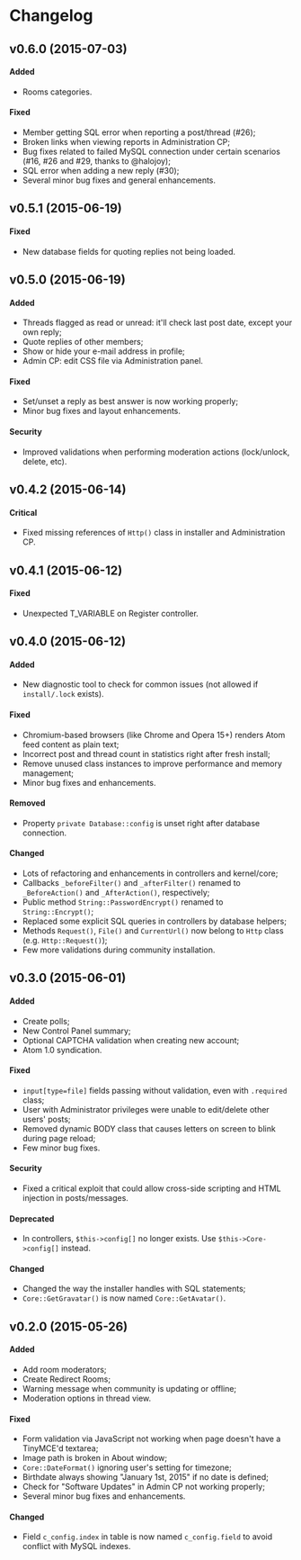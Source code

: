 # Changelog

## v0.6.0 (2015-07-03)

#### Added
- Rooms categories.

#### Fixed
- Member getting SQL error when reporting a post/thread (#26);
- Broken links when viewing reports in Administration CP;
- Bug fixes related to failed MySQL connection under certain scenarios (#16, #26 and #29, thanks to @halojoy);
- SQL error when adding a new reply (#30);
- Several minor bug fixes and general enhancements.



## v0.5.1 (2015-06-19)

#### Fixed
- New database fields for quoting replies not being loaded.



## v0.5.0 (2015-06-19)

#### Added
- Threads flagged as read or unread: it'll check last post date, except your own reply;
- Quote replies of other members;
- Show or hide your e-mail address in profile;
- Admin CP: edit CSS file via Administration panel.

#### Fixed
- Set/unset a reply as best answer is now working properly;
- Minor bug fixes and layout enhancements.

#### Security
- Improved validations when performing moderation actions (lock/unlock, delete, etc).



## v0.4.2 (2015-06-14)

#### Critical
- Fixed missing references of `Http()` class in installer and Administration CP.



## v0.4.1 (2015-06-12)

#### Fixed
- Unexpected T_VARIABLE on Register controller.



## v0.4.0 (2015-06-12)

#### Added
- New diagnostic tool to check for common issues (not allowed if `install/.lock` exists).

#### Fixed
- Chromium-based browsers (like Chrome and Opera 15+) renders Atom feed content as plain text;
- Incorrect post and thread count in statistics right after fresh install;
- Remove unused class instances to improve performance and memory management;
- Minor bug fixes and enhancements.

#### Removed
- Property `private Database::config` is unset right after database connection.

#### Changed
- Lots of refactoring and enhancements in controllers and kernel/core;
- Callbacks `_beforeFilter()` and `_afterFilter()` renamed to `_BeforeAction()` and `_AfterAction()`, respectively;
- Public method `String::PasswordEncrypt()` renamed to `String::Encrypt()`;
- Replaced some explicit SQL queries in controllers by database helpers;
- Methods `Request()`, `File()` and `CurrentUrl()` now belong to `Http` class (e.g. `Http::Request()`);
- Few more validations during community installation.



## v0.3.0 (2015-06-01)

#### Added
- Create polls;
- New Control Panel summary;
- Optional CAPTCHA validation when creating new account;
- Atom 1.0 syndication.

#### Fixed
- `input[type=file]` fields passing without validation, even with `.required` class;
- User with Administrator privileges were unable to edit/delete other users' posts;
- Removed dynamic BODY class that causes letters on screen to blink during page reload;
- Few minor bug fixes.

#### Security
- Fixed a critical exploit that could allow cross-side scripting and HTML injection in posts/messages.

#### Deprecated
- In controllers, `$this->config[]` no longer exists. Use `$this->Core->config[]` instead.

#### Changed
- Changed the way the installer handles with SQL statements;
- `Core::GetGravatar()` is now named `Core::GetAvatar()`.



## v0.2.0 (2015-05-26)

#### Added
- Add room moderators;
- Create Redirect Rooms;
- Warning message when community is updating or offline;
- Moderation options in thread view.

#### Fixed
- Form validation via JavaScript not working when page doesn't have a TinyMCE'd textarea;
- Image path is broken in About window;
- `Core::DateFormat()` ignoring user's setting for timezone;
- Birthdate always showing "January 1st, 2015" if no date is defined;
- Check for "Software Updates" in Admin CP not working properly;
- Several minor bug fixes and enhancements.

#### Changed
- Field `c_config.index` in table is now named `c_config.field` to avoid conflict with MySQL indexes.
